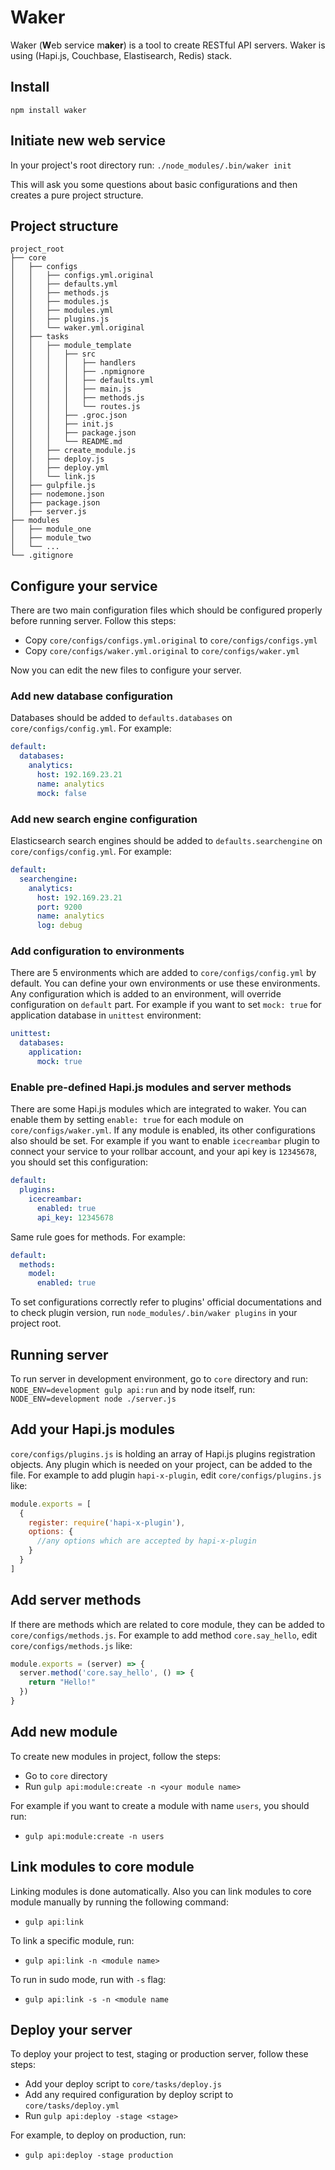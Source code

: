 # Waker
Waker (**W**eb service m**aker**) is a tool to create RESTful API servers. Waker is using (Hapi.js, Couchbase, Elastisearch, Redis) stack. 

## Install
`npm install waker`

## Initiate new web service
In your project's root directory run:
`./node_modules/.bin/waker init`

This will ask you some questions about basic configurations and then creates a pure project structure.

## Project structure
```
project_root
├── core
│   ├── configs
│   │   ├── configs.yml.original
│   │   ├── defaults.yml
│   │   ├── methods.js
│   │   ├── modules.js
│   │   ├── modules.yml
│   │   ├── plugins.js
│   │   └── waker.yml.original
│   ├── tasks
│   │   ├── module_template
│   │   │   ├── src
│   │   │   │   ├── handlers
│   │   │   │   ├── .npmignore
│   │   │   │   ├── defaults.yml
│   │   │   │   ├── main.js
│   │   │   │   ├── methods.js
│   │   │   │   └── routes.js
│   │   │   ├── .groc.json
│   │   │   ├── init.js
│   │   │   ├── package.json
│   │   │   └── README.md
│   │   ├── create_module.js
│   │   ├── deploy.js
│   │   ├── deploy.yml
│   │   └── link.js
│   ├── gulpfile.js
│   ├── nodemone.json
│   ├── package.json
│   ├── server.js
├── modules
│   ├── module_one
│   ├── module_two
│   └── ...
└── .gitignore
```

## Configure your service
There are two main configuration files which should be configured properly before running server. Follow this steps:

- Copy `core/configs/configs.yml.original` to `core/configs/configs.yml`
- Copy `core/configs/waker.yml.original` to `core/configs/waker.yml`

Now you can edit the new files to configure your server.

### Add new database configuration
Databases should be added to `defaults.databases` on `core/configs/config.yml`. For example:
```yaml
default:
  databases:
    analytics:
      host: 192.169.23.21
      name: analytics
      mock: false
```

### Add new search engine configuration
Elasticsearch search engines should be added to `defaults.searchengine` on `core/configs/config.yml`. For example:
```yaml
default:
  searchengine:
    analytics:
      host: 192.169.23.21
      port: 9200
      name: analytics
      log: debug
```

### Add configuration to environments
There are 5 environments which are added to `core/configs/config.yml` by default.
You can define your own environments or use these environments. Any configuration which is added to an environment, will override configuration on `default` part.
For example if you want to set `mock: true` for application database in `unittest` environment:
```yaml
unittest:
  databases:
    application:
      mock: true
```
 
### Enable pre-defined Hapi.js modules and server methods
There are some Hapi.js modules which are integrated to waker. 
You can enable them by setting `enable: true` for each module on `core/configs/waker.yml`. 
If any module is enabled, its other configurations also should be set. 
For example if you want to enable `icecreambar` plugin to connect your service to your rollbar account, 
and your api key is `12345678`, you should set this configuration:
```yaml
default:
  plugins:
    icecreambar:
      enabled: true
      api_key: 12345678
```
Same rule goes for methods. For example:
```yaml
default:
  methods:
    model:
      enabled: true
```
To set configurations correctly refer to plugins' official documentations and to check plugin version, run `node_modules/.bin/waker plugins` in your project root.

## Running server
To run server in development environment, go to `core` directory and run:
`NODE_ENV=development gulp api:run`
and by node itself, run:
`NODE_ENV=development node ./server.js`

## Add your Hapi.js modules
`core/configs/plugins.js` is holding an array of Hapi.js plugins registration objects. 
Any plugin which is needed on your project, can be added to the file.
For example to add plugin `hapi-x-plugin`, edit `core/configs/plugins.js` like:
```javascript
module.exports = [
  {
    register: require('hapi-x-plugin'),
    options: {
      //any options which are accepted by hapi-x-plugin
    }
  }
]
```

## Add server methods
If there are methods which are related to core module, they can be added to `core/configs/methods.js`.
For example to add method `core.say_hello`, edit `core/configs/methods.js` like:
```javascript
module.exports = (server) => {
  server.method('core.say_hello', () => {
    return "Hello!"
  })
}
```

## Add new module
To create new modules in project, follow the steps:
- Go to `core` directory
- Run `gulp api:module:create -n <your module name>`

For example if you want to create a module with name `users`, you should run:
- `gulp api:module:create -n users`

## Link modules to core module
Linking modules is done automatically. Also you can link modules to core module manually by running the following command:
- `gulp api:link`

To link a specific module, run:
- `gulp api:link -n <module name>`

To run in sudo mode, run with `-s` flag:
- `gulp api:link -s -n <module name`

## Deploy your server
To deploy your project to test, staging or production server, follow these steps:
- Add your deploy script to `core/tasks/deploy.js`
- Add any required configuration by deploy script to `core/tasks/deploy.yml`
- Run `gulp api:deploy -stage <stage>`

For example, to deploy on production, run:
- `gulp api:deploy -stage production`
